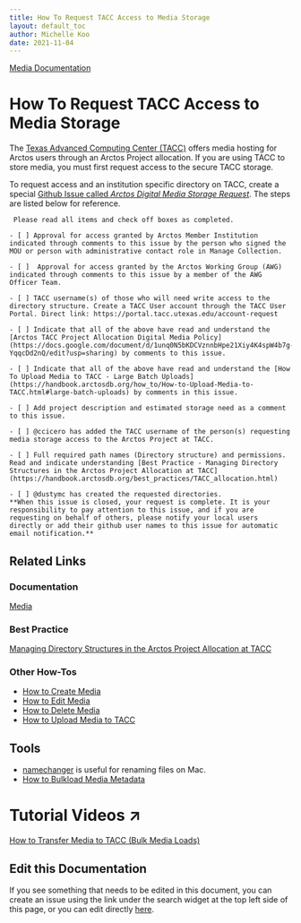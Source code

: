 ```yaml
---
title: How To Request TACC Access to Media Storage
layout: default_toc
author: Michelle Koo
date: 2021-11-04
---
```

[Media Documentation](https://handbook.arctosdb.org/documentation/media.html)

# How To Request TACC Access to Media Storage

The [Texas Advanced Computing Center (TACC)](https://www.tacc.utexas.edu/) offers media hosting for Arctos users through an Arctos Project allocation. If you are using TACC to store media, you must first request access to the secure TACC storage. 

To request access and an institution specific directory on TACC, create a special [Github Issue called *Arctos Digital Media Storage Request*](https://github.com/ArctosDB/internal/issues/new/choose). The steps are listed below for reference.

```
 Please read all items and check off boxes as completed.

- [ ] Approval for access granted by Arctos Member Institution indicated through comments to this issue by the person who signed the MOU or person with administrative contact role in Manage Collection.

- [ ]  Approval for access granted by the Arctos Working Group (AWG) indicated through comments to this issue by a member of the AWG Officer Team.

- [ ] TACC username(s) of those who will need write access to the directory structure. Create a TACC User account through the TACC User Portal. Direct link: https://portal.tacc.utexas.edu/account-request

- [ ] Indicate that all of the above have read and understand the [Arctos TACC Project Allocation Digital Media Policy](https://docs.google.com/document/d/1unq0N5bKDCVznnbHpe21Xiy4K4spW4b7g-YqqcDd2nQ/edit?usp=sharing) by comments to this issue.

- [ ] Indicate that all of the above have read and understand the [How To Upload Media to TACC - Large Batch Uploads](https://handbook.arctosdb.org/how_to/How-to-Upload-Media-to-TACC.html#large-batch-uploads) by comments in this issue.

- [ ] Add project description and estimated storage need as a comment to this issue.

- [ ] @ccicero has added the TACC username of the person(s) requesting media storage access to the Arctos Project at TACC.

- [ ] Full required path names (Directory structure) and permissions. Read and indicate understanding [Best Practice - Managing Directory Structures in the Arctos Project Allocation at TACC](https://handbook.arctosdb.org/best_practices/TACC_allocation.html)

- [ ] @dustymc has created the requested directories. 
**When this issue is closed, your request is complete. It is your responsibility to pay attention to this issue, and if you are requesting on behalf of others, please notify your local users directly or add their github user names to this issue for automatic email notification.**

```

## Related Links
### Documentation
[Media](documentation-wiki/documentation/media)

### Best Practice
[Managing Directory Structures in the Arctos Project Allocation at TACC](/best_practices/TACC_allocation.html)

### Other How-Tos
* [How to Create Media](/how_to/How-to-Create-Media-Images)
* [How to Edit Media](/how_to/How-to-Edit-Media)
* [How to Delete Media](/how_to/How-To-Delete-Media)
* [How to Upload Media to TACC](/how_to/How-to-Upload-Media-to-TACC.html)

## Tools
* [namechanger](https://mrrsoftware.com/namechanger/) is useful for renaming files on Mac.
* [How to Bulkload Media Metadata](/how_to/How-to-Bulkload-Media-Metadata)

# Tutorial Videos ↗️

[How to Transfer Media to TACC (Bulk Media Loads)](https://youtu.be/6OJZOiEjH7A)

## Edit this Documentation

If you see something that needs to be edited in this document, you can create an issue using the link under the search widget at the top left side of this page, or you can edit directly <a href="https://github.com/ArctosDB/documentation-wiki/edit/gh-pages/_how_to/How-to-Request-TACC-Access-to-Media-Storage.markdown" target="_blank">here</a>.

